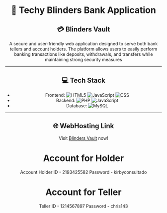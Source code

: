 <div align="center">

# 🤫 Techy Blinders Bank Application  
## 💳 Blinders Vault

A secure and user-friendly web application designed to serve both bank tellers and account holders. The platform allows users to easily perform banking transactions like deposits, withdrawals, and transfers while maintaining strong security measures

---

## 💻 Tech Stack
- Frontend: ![HTML5](https://img.shields.io/badge/html5-%23E34F26.svg?style=flat&logo=html5&logoColor=white) 
![JavaScript](https://img.shields.io/badge/javascript-%23323330.svg?style=flat&logo=javascript&logoColor=%23F7DF1E) 
![CSS](https://img.shields.io/badge/CSS-239120?&style=for-the-badge&logo=css3&logoColor=white)
- Backend: ![PHP](https://img.shields.io/badge/php-%23777BB4.svg?style=flat&logo=php&logoColor=white) 
![JavaScript](https://img.shields.io/badge/javascript-%23323330.svg?style=flat&logo=javascript&logoColor=%23F7DF1E) 
- Database: ![MySQL](https://img.shields.io/badge/mysql-4479A1.svg?style=flat&logo=mysql&logoColor=white)

---

## 🌐 WebHosting Link

Visit [Blinders Vault](https://blindvault.site/) now!

# Account for Holder #
Account Holder ID - 2193425582
Password - kirbyconsultado

# Account for Teller #
Teller ID - 1214567897
Password - chris143
</div>